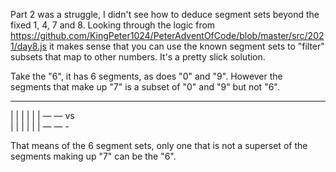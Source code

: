Part 2 was a struggle, I didn't see how to deduce segment sets beyond the fixed 1, 4, 7 and 8.  Looking through the logic from https://github.com/KingPeter1024/PeterAdventOfCode/blob/master/src/2021/day8.js it makes sense that you can use the known segment sets to "filter" subsets that map to other numbers.  It's a pretty slick solution.

Take the "6", it has 6 segments, as does "0" and "9".  However the segments that make up "7" is a subset of "0" and "9" but not "6".
 _     _      _                _
|     | |    | |                |
 —            —         vs      
| |   | |      |                |
 —     —      -           

That means of the 6 segment sets, only one that is not a superset of the segments making up "7" can be the "6".
